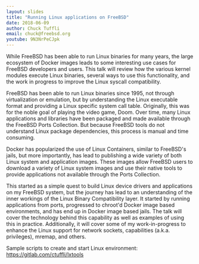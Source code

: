 ```yaml
---
layout: slides
title: "Running Linux applications on FreeBSD"
date: 2018-06-09
author: Chuck Tuffli
email: chuck@freebsd.org
youtube: 9N3NrPeCJpk
---
```

While FreeBSD has been able to run Linux binaries for many years, the large ecosystem of Docker images leads to some interesting use cases for FreeBSD developers and users. This talk will review how the various kernel modules execute Linux binaries, several ways to use this functionality, and the work in progress to improve the Linux syscall compatibility.

FreeBSD has been able to run Linux binaries since 1995, not through virtualization or emulation, but by understanding the Linux executable format and providing a Linux specific system call table. Originally, this was for the noble goal of playing the video game, Doom. Over time, many Linux applications and libraries have been packaged and made available through the FreeBSD Ports Collection. But because FreeBSD tools do not understand Linux package dependencies, this process is manual and time consuming.

Docker has popularized the use of Linux Containers, similar to FreeBSD's jails, but more importantly, has lead to publishing a wide variety of both Linux system and application images. These images allow FreeBSD users to download a variety of Linux system images and use their native tools to provide applications not available through the Ports Collection.

This started as a simple quest to build Linux device drivers and applications on my FreeBSD system, but the journey has lead to an understanding of the inner workings of the Linux Binary Compatibility layer. It started by running applications from ports, progressed to chroot'd Docker image based environments, and has end up in Docker image based jails. The talk will cover the technology behind this capability as well as examples of using this in practice. Additionally, it will cover some of my work-in-progress to enhance the Linux support for network sockets, capabilities (a.k.a. privileges), mremap, and others.

Sample scripts to create and start Linux environment: https://gitlab.com/ctuffli/lxtools